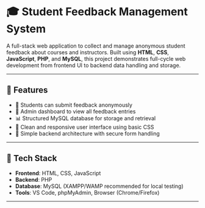 # 🎓 Student Feedback Management System

A full-stack web application to collect and manage anonymous student feedback about courses and instructors. Built using **HTML**, **CSS**, **JavaScript**, **PHP**, and **MySQL**, this project demonstrates full-cycle web development from frontend UI to backend data handling and storage.

---

## 📌 Features

- 📝 Students can submit feedback anonymously
- 📂 Admin dashboard to view all feedback entries
- 📊 Structured MySQL database for storage and retrieval
- 🎨 Clean and responsive user interface using basic CSS
- 🔐 Simple backend architecture with secure form handling

---

## 🧰 Tech Stack

- **Frontend**: HTML, CSS, JavaScript  
- **Backend**: PHP  
- **Database**: MySQL (XAMPP/WAMP recommended for local testing)  
- **Tools**: VS Code, phpMyAdmin, Browser (Chrome/Firefox)

---



